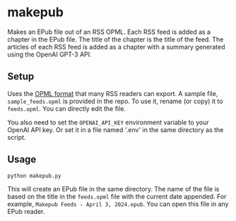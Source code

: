 # makepub

Makes an EPub file out of an RSS OPML. Each RSS feed is added as a chapter in the EPub file. The title of the chapter is the title of the feed. The articles of each RSS feed is added as a chapter with a summary generated using the OpenAI GPT-3 API.

## Setup

Uses the [OPML format](https://en.wikipedia.org/wiki/OPML) that many RSS readers can export. A sample file, `sample_feeds.opml` is provided in the repo. To use it, rename (or copy) it to `feeds.opml`. You can directly edit the file.

You also need to set the `OPENAI_API_KEY` environment variable to your OpenAI API key. Or set it in a file named '.env' in the same directory as the script.

## Usage

```bash
python makepub.py
```

This will create an EPub file in the same directory. The name of the file is based on the title in the `feeds.opml` file with the current date appended. For example, `Makepub Feeds - April 3, 2024.epub`. You can open this file in any EPub reader.
